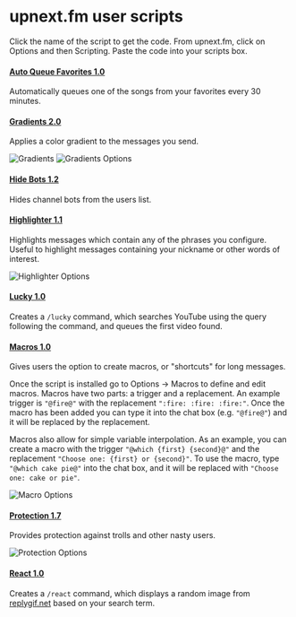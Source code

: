 upnext.fm user scripts
======================
Click the name of the script to get the code. From upnext.fm, click on Options and then Scripting. Paste
the code into your scripts box.

#### [Auto Queue Favorites 1.0](https://raw.githubusercontent.com/upnextfm/scripts/master/auto-queue-favorites.js)
Automatically queues one of the songs from your favorites every 30 minutes.

#### [Gradients 2.0](https://raw.githubusercontent.com/upnextfm/scripts/master/gradients.js)
Applies a color gradient to the messages you send.

![Gradients](https://raw.githubusercontent.com/upnextfm/scripts/master/images/gradients.png)
![Gradients Options](https://raw.githubusercontent.com/upnextfm/scripts/master/images/gradients_options.png)

#### [Hide Bots 1.2](https://raw.githubusercontent.com/upnextfm/scripts/master/hide-bots.js)
Hides channel bots from the users list.

#### [Highlighter 1.1](https://raw.githubusercontent.com/upnextfm/scripts/master/highlighter.js)
Highlights messages which contain any of the phrases you configure. Useful to highlight messages
containing your nickname or other words of interest.

![Highlighter Options](https://raw.githubusercontent.com/upnextfm/scripts/master/images/highlighter_options.png)

#### [Lucky 1.0](https://raw.githubusercontent.com/upnextfm/scripts/master/lucky.js)
Creates a `/lucky` command, which searches YouTube using the query following the command, and queues the first video found.

#### [Macros 1.0](https://raw.githubusercontent.com/upnextfm/scripts/master/macros.js)
Gives users the option to create macros, or "shortcuts" for long messages.

Once the script is installed go to Options -> Macros to define and edit macros. Macros have two parts: a trigger
and a replacement. An example trigger is `"@fire@"` with the replacement `":fire: :fire: :fire:"`. Once
the macro has been added you can type it into the chat box (e.g. `"@fire@"`) and it will be replaced
by the replacement.

Macros also allow for simple variable interpolation. As an example, you can create a macro with the trigger
`"@which {first} {second}@"` and the replacement `"Choose one: {first} or {second}"`. To use
the macro, type `"@which cake pie@"` into the chat box, and it will be replaced with `"Choose one: cake or pie"`.

![Macro Options](https://raw.githubusercontent.com/upnextfm/scripts/master/images/macros_options.png)

#### [Protection 1.7](https://raw.githubusercontent.com/upnextfm/scripts/master/protection.js)
Provides protection against trolls and other nasty users.

![Protection Options](https://raw.githubusercontent.com/upnextfm/scripts/master/images/protection_options.png)

#### [React 1.0](https://raw.githubusercontent.com/upnextfm/scripts/master/react.js)
Creates a `/react` command, which displays a random image from [replygif.net](http://replygif.net) based on your search term.